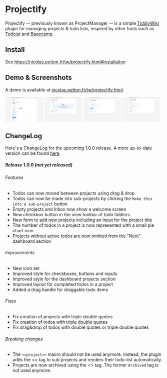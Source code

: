 # Projectify

Projectify -- previously known as ProjectManager -- is a simple
[TiddlyWiki](https://tiddlywiki.com) plugin for managing projects & todo lists,
inspired by other tools such as [Todoist](https://todoist.com) and
[Basecamp](https://basecamp.com).

## Install

See https://nicolas.petton.fr/tw/projectify.html#Installation

## Demo & Screenshots

A demo is available at
[nicolas.petton.fr/tw/projectify.html](https://nicolas.petton.fr/tw/projectify.html).

<a href="./screenshots/dashboard.png"><img src="./screenshots/dashboard.png" width="24%" alt="Dashboard"/></a>
<a href="./screenshots/new-project.png"><img src="./screenshots/new-project.png" width="24%" alt="New project"/></a>
<a href="./screenshots/add-todo.png"><img src="./screenshots/add-todo.png" width="24%" alt="add-todo"/></a>
<a href="./screenshots/project-with-todos.png"><img src="./screenshots/project-with-todos.png" width="24%" alt="Project with todos"/></a>

## ChangeLog

Here's a ChangeLog for the upcoming 1.0.0 release.  A more up-to-date version can be found [here](./plugins/projectify/tiddlers/changelog.tid).

##### Release 1.0.0 (not yet released)

###### Features

* Todos can now moved between projects using drag & drop
* Todos can now be made into sub-projects by clicking the `Make this into a sub-project` button
* Empty projects and Inbox now show a welcome screen
* New checkbox button in the view toolbar of todo tiddlers
* New form to add new projects including an input for the project title
* The number of todos in a project is now represented with a small pie chart icon
* Projects without active todos are now omitted from the "Next" dashboard section

###### Improvements

* New icon set
* Improved style for checkboxes, buttons and inputs
* Improved style for the dashboard projects section
* Improved layout for completed todos in a project
* Added a drag handle for draggable todo items

###### Fixes

* Fix creation of projects with triple double quotes
* Fix creation of todos with triple double quotes
* Fix drag&drop of todos with double quotes or triple double quotes

###### Breaking changes

* The `<<project>>` macro should not be used anymore. Instead, the plugin adds the <<tag SubProject>> tag to sub projects and renders their todo-list automatically.
* Projects are now archived using the <<tag done>> tag. The former `Archived` tag is not used anymore.

